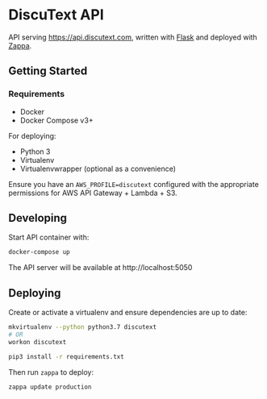 # DiscuText API

API serving https://api.discutext.com, written with [Flask](https://github.com/pallets/flask/) and deployed with [Zappa](https://github.com/Miserlou/Zappa).

## Getting Started

### Requirements

- Docker
- Docker Compose v3+

For deploying:

- Python 3
- Virtualenv
- Virtualenvwrapper (optional as a convenience)

Ensure you have an `AWS_PROFILE=discutext` configured with the appropriate permissions for AWS API Gateway + Lambda + S3.

## Developing

Start API container with:

```bash
docker-compose up
```

The API server will be available at http://localhost:5050

## Deploying

Create or activate a virtualenv and ensure dependencies are up to date:

```bash
mkvirtualenv --python python3.7 discutext
# OR
workon discutext

pip3 install -r requirements.txt
```

Then run `zappa` to deploy:

```bash
zappa update production
```
